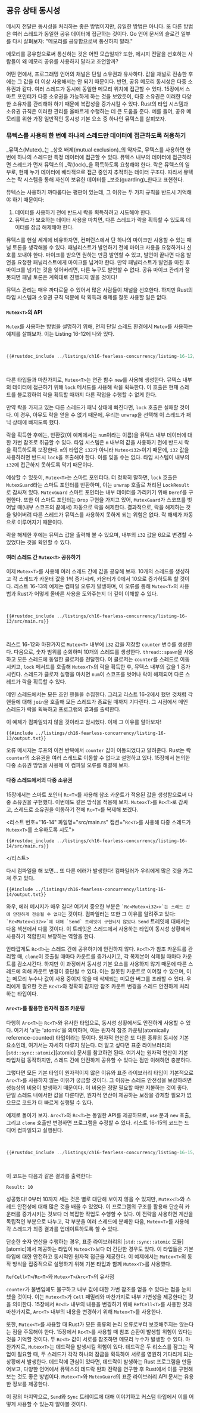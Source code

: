 ## 공유 상태 동시성

메시지 전달은 동시성을 처리하는 좋은 방법이지만, 유일한 방법은 아니다. 또 다른 방법은 여러 스레드가 동일한 공유 데이터에 접근하는 것이다. Go 언어 문서의 슬로건 일부를 다시 살펴보자: "메모리를 공유함으로써 통신하지 말라."

메모리를 공유함으로써 통신하는 것은 어떤 모습일까? 또한, 메시지 전달을 선호하는 사람들이 왜 메모리 공유를 사용하지 말라고 조언할까?

어떤 면에서, 프로그래밍 언어의 채널은 단일 소유권과 유사하다. 값을 채널로 전송한 후에는 그 값을 더 이상 사용해서는 안 되기 때문이다. 반면, 공유 메모리 동시성은 다중 소유권과 같다. 여러 스레드가 동시에 동일한 메모리 위치에 접근할 수 있다. 15장에서 스마트 포인터가 다중 소유권을 가능하게 하는 것을 보았듯이, 다중 소유권은 이러한 다양한 소유자를 관리해야 하기 때문에 복잡성을 증가시킬 수 있다. Rust의 타입 시스템과 소유권 규칙은 이러한 관리를 올바르게 수행하는 데 큰 도움을 준다. 예를 들어, 공유 메모리를 위한 가장 일반적인 동시성 기본 요소 중 하나인 뮤텍스를 살펴보자.


### 뮤텍스를 사용해 한 번에 하나의 스레드만 데이터에 접근하도록 허용하기

_뮤텍스(Mutex)_는 _상호 배제(mutual exclusion)_의 약자로, 뮤텍스를 사용하면 한 번에 하나의 스레드만 특정 데이터에 접근할 수 있다. 뮤텍스 내부의 데이터에 접근하려면 스레드가 먼저 뮤텍스의 _락(lock)_을 획득하도록 요청해야 한다. 락은 뮤텍스의 일부로, 현재 누가 데이터에 배타적으로 접근 중인지 추적하는 데이터 구조다. 따라서 뮤텍스는 락 시스템을 통해 자신이 보유한 데이터를 _보호(guarding)_한다고 표현한다.

뮤텍스는 사용하기 까다롭다는 평판이 있는데, 그 이유는 두 가지 규칙을 반드시 기억해야 하기 때문이다:

1. 데이터를 사용하기 전에 반드시 락을 획득하려고 시도해야 한다.
2. 뮤텍스가 보호하는 데이터 사용을 마치면, 다른 스레드가 락을 획득할 수 있도록 데이터를 잠금 해제해야 한다.

뮤텍스를 현실 세계에 비유하자면, 컨퍼런스에서 단 하나의 마이크만 사용할 수 있는 패널 토론을 생각해볼 수 있다. 패널리스트가 발언하기 전에 마이크 사용을 요청하거나 신호를 보내야 한다. 마이크를 받으면 원하는 만큼 발언할 수 있고, 발언이 끝나면 다음 발언을 요청한 패널리스트에게 마이크를 넘겨야 한다. 만약 패널리스트가 발언을 마친 후 마이크를 넘기는 것을 잊어버리면, 다른 누구도 발언할 수 없다. 공유 마이크 관리가 잘못되면 패널 토론은 계획대로 진행되지 않을 것이다!

뮤텍스 관리는 매우 까다로울 수 있어서 많은 사람들이 채널을 선호한다. 하지만 Rust의 타입 시스템과 소유권 규칙 덕분에 락 획득과 해제를 잘못 사용할 일은 없다.


#### `Mutex<T>`의 API

`Mutex`를 사용하는 방법을 설명하기 위해, 먼저 단일 스레드 환경에서 `Mutex`를 사용하는 예제를 살펴보자. 이는 Listing 16-12에 나와 있다.

<Listing number="16-12" file-name="src/main.rs" caption="단순함을 위해 단일 스레드 환경에서 `Mutex<T>`의 API를 탐색">

```rust
{{#rustdoc_include ../listings/ch16-fearless-concurrency/listing-16-12/src/main.rs}}
```

</Listing>

다른 타입들과 마찬가지로, `Mutex<T>`는 연관 함수 `new`를 사용해 생성한다. 뮤텍스 내부의 데이터에 접근하기 위해 `lock` 메서드를 사용해 락을 획득한다. 이 호출은 현재 스레드를 블로킹하여 락을 획득할 때까지 다른 작업을 수행할 수 없게 한다.

만약 락을 가지고 있는 다른 스레드가 패닉 상태에 빠진다면, `lock` 호출은 실패할 것이다. 이 경우, 아무도 락을 얻을 수 없기 때문에, 우리는 `unwrap`을 선택해 이 스레드가 패닉 상태에 빠지도록 했다.

락을 획득한 후에는, 반환값(이 예제에서는 `num`이라는 이름)을 뮤텍스 내부 데이터에 대한 가변 참조로 취급할 수 있다. 타입 시스템은 `m` 내부의 값을 사용하기 전에 반드시 락을 획득하도록 보장한다. `m`의 타입은 `i32`가 아니라 `Mutex<i32>`이기 때문에, `i32` 값을 사용하려면 반드시 `lock`을 호출해야 한다. 이를 잊을 수는 없다. 타입 시스템이 내부의 `i32`에 접근하지 못하도록 막기 때문이다.

예상할 수 있듯이, `Mutex<T>`는 스마트 포인터다. 더 정확히 말하면, `lock` 호출은 `MutexGuard`라는 스마트 포인터를 반환하며, 이는 `unwrap` 호출로 처리된 `LockResult`로 감싸져 있다. `MutexGuard` 스마트 포인터는 내부 데이터를 가리키기 위해 `Deref`를 구현한다. 또한 이 스마트 포인터는 `Drop` 구현을 가지고 있어, `MutexGuard`가 스코프를 벗어날 때(내부 스코프의 끝에서) 자동으로 락을 해제한다. 결과적으로, 락을 해제하는 것을 잊어버려 다른 스레드가 뮤텍스를 사용하지 못하게 되는 위험은 없다. 락 해제가 자동으로 이루어지기 때문이다.

락을 해제한 후에는 뮤텍스 값을 출력해 볼 수 있으며, 내부의 `i32` 값을 6으로 변경할 수 있었다는 것을 확인할 수 있다.


#### 여러 스레드 간 `Mutex<T>` 공유하기

이제 `Mutex<T>`를 사용해 여러 스레드 간에 값을 공유해 보자. 10개의 스레드를 생성하고 각 스레드가 카운터 값을 1씩 증가시켜, 카운터가 0에서 10으로 증가하도록 할 것이다. 리스트 16-13의 예제는 컴파일 오류가 발생하며, 이 오류를 통해 `Mutex<T>`의 사용법과 Rust가 어떻게 올바른 사용을 도와주는지 더 깊이 이해할 수 있다.

<Listing number="16-13" file-name="src/main.rs" caption="`Mutex<T>`로 보호된 카운터를 각각 증가시키는 10개의 스레드">

```rust,ignore,does_not_compile
{{#rustdoc_include ../listings/ch16-fearless-concurrency/listing-16-13/src/main.rs}}
```

</Listing>

리스트 16-12와 마찬가지로 `Mutex<T>` 내부에 `i32` 값을 저장할 `counter` 변수를 생성한다. 다음으로, 숫자 범위를 순회하며 10개의 스레드를 생성한다. `thread::spawn`을 사용하고 모든 스레드에 동일한 클로저를 전달한다. 이 클로저는 `counter`를 스레드로 이동시키고, `lock` 메서드를 호출해 `Mutex<T>`의 락을 획득한 후, 뮤텍스 내부의 값을 1 증가시킨다. 스레드가 클로저 실행을 마치면 `num`이 스코프를 벗어나 락이 해제되어 다른 스레드가 락을 획득할 수 있다.

메인 스레드에서는 모든 조인 핸들을 수집한다. 그리고 리스트 16-2에서 했던 것처럼 각 핸들에 대해 `join`을 호출해 모든 스레드가 종료될 때까지 기다린다. 그 시점에서 메인 스레드가 락을 획득하고 프로그램의 결과를 출력한다.

이 예제가 컴파일되지 않을 것이라고 암시했다. 이제 그 이유를 알아보자!

```console
{{#include ../listings/ch16-fearless-concurrency/listing-16-13/output.txt}}
```

오류 메시지는 루프의 이전 반복에서 `counter` 값이 이동되었다고 알려준다. Rust는 락 `counter`의 소유권을 여러 스레드로 이동할 수 없다고 설명하고 있다. 15장에서 논의한 다중 소유권 방법을 사용해 이 컴파일 오류를 해결해 보자.


#### 다중 스레드에서의 다중 소유권

15장에서는 스마트 포인터 `Rc<T>`를 사용해 참조 카운트가 적용된 값을 생성함으로써 다중 소유권을 구현했다. 이번에도 같은 방식을 적용해 보자. `Mutex<T>`를 `Rc<T>`로 감싸고, 스레드로 소유권을 이동하기 전에 `Rc<T>`를 복제해 보겠다.

<리스트 번호="16-14" 파일명="src/main.rs" 캡션="`Rc<T>`를 사용해 다중 스레드가 `Mutex<T>`를 소유하도록 시도">

```rust,ignore,does_not_compile
{{#rustdoc_include ../listings/ch16-fearless-concurrency/listing-16-14/src/main.rs}}
```

</리스트>

다시 컴파일을 해 보면... 또 다른 에러가 발생한다! 컴파일러가 우리에게 많은 것을 가르쳐 주고 있다.

```console
{{#include ../listings/ch16-fearless-concurrency/listing-16-14/output.txt}}
```

와우, 에러 메시지가 매우 길다! 여기서 중요한 부분은 `` `Rc<Mutex<i32>>`는 스레드 간에 안전하게 전송될 수 없다 ``는 것이다. 컴파일러는 또한 그 이유를 알려주고 있다: `` `Rc<Mutex<i32>>`에 대해 `Send` 트레잇이 구현되지 않았다 ``. `Send` 트레잇에 대해서는 다음 섹션에서 다룰 것이다. 이 트레잇은 스레드에서 사용하는 타입이 동시성 상황에서 사용하기 적합한지 보장하는 역할을 한다.

안타깝게도 `Rc<T>`는 스레드 간에 공유하기에 안전하지 않다. `Rc<T>`가 참조 카운트를 관리할 때, `clone`이 호출될 때마다 카운트를 증가시키고, 각 복제본이 삭제될 때마다 카운트를 감소시킨다. 하지만 이 과정에서 동시성 기본 요소를 사용하지 않기 때문에 다른 스레드에 의해 카운트 변경이 중단될 수 있다. 이는 잘못된 카운트로 이어질 수 있으며, 이는 메모리 누수나 값이 사용 중이지 않을 때 삭제되는 미묘한 버그를 초래할 수 있다. 우리에게 필요한 것은 `Rc<T>`와 정확히 같지만 참조 카운트 변경을 스레드 안전하게 처리하는 타입이다.


#### `Arc<T>`를 활용한 원자적 참조 카운팅

다행히 `Arc<T>`는 `Rc<T>`와 유사한 타입으로, 동시성 상황에서도 안전하게 사용할 수 있다. 여기서 'a'는 'atomic'을 의미하며, 이는 원자적 참조 카운팅(atomically reference-counted) 타입이라는 뜻이다. 원자적 연산은 또 다른 종류의 동시성 기본 요소인데, 여기서는 자세히 다루지 않는다. 더 알고 싶다면 표준 라이브러리의 [`std::sync::atomic`][atomic]<!-- ignore --> 문서를 참고하면 된다. 여기서는 원자적 연산이 기본 타입처럼 동작하지만, 스레드 간에 안전하게 공유할 수 있다는 점만 이해하면 충분하다.

그렇다면 모든 기본 타입이 원자적이지 않은 이유와 표준 라이브러리 타입이 기본적으로 `Arc<T>`를 사용하지 않는 이유가 궁금할 것이다. 그 이유는 스레드 안전성을 보장하려면 성능상의 비용이 발생하기 때문이다. 이 비용은 정말 필요할 때만 지불하는 것이 좋다. 단일 스레드 내에서만 값을 다룬다면, 원자적 연산이 제공하는 보장을 강제할 필요가 없으므로 코드가 더 빠르게 실행될 수 있다.

예제로 돌아가 보자. `Arc<T>`와 `Rc<T>`는 동일한 API를 제공하므로, `use` 문과 `new` 호출, 그리고 `clone` 호출만 변경하면 프로그램을 수정할 수 있다. 리스트 16-15의 코드는 드디어 컴파일되고 실행된다.

<Listing number="16-15" file-name="src/main.rs" caption="`Mutex<T>`를 감싸기 위해 `Arc<T>`를 사용하여 여러 스레드 간에 소유권을 공유">

```rust
{{#rustdoc_include ../listings/ch16-fearless-concurrency/listing-16-15/src/main.rs}}
```

</Listing>

이 코드는 다음과 같은 결과를 출력한다:

<!-- 출력을 추출하지 않는 이유는 이 출력의 변화가 컴파일러의 변화보다는 스레드 실행 방식의 차이에 기인할 가능성이 높기 때문 -->

```text
Result: 10
```

성공했다! 0부터 10까지 세는 것은 별로 대단해 보이지 않을 수 있지만, `Mutex<T>`와 스레드 안전성에 대해 많은 것을 배울 수 있었다. 이 프로그램의 구조를 활용해 단순히 카운터를 증가시키는 것보다 더 복잡한 작업도 수행할 수 있다. 이 전략을 사용하면 계산을 독립적인 부분으로 나누고, 각 부분을 여러 스레드에 분배한 다음, `Mutex<T>`를 사용해 각 스레드가 최종 결과를 업데이트하도록 할 수 있다.

단순한 숫자 연산을 수행하는 경우, 표준 라이브러리의 [`std::sync::atomic` 모듈][atomic]<!-- ignore -->에서 제공하는 타입이 `Mutex<T>`보다 더 간단한 경우도 있다. 이 타입들은 기본 타입에 대한 안전하고 동시적인 원자적 접근을 제공한다. 이 예제에서는 `Mutex<T>`의 동작 방식을 집중적으로 설명하기 위해 기본 타입과 함께 `Mutex<T>`를 사용했다.


`RefCell<T>`/`Rc<T>`와 `Mutex<T>`/`Arc<T>`의 유사점

`counter`가 불변임에도 불구하고 내부 값에 대한 가변 참조를 얻을 수 있다는 점을 눈치챘을 것이다. 이는 `Mutex<T>`가 `Cell` 패밀리와 마찬가지로 내부 가변성을 제공한다는 것을 의미한다. 15장에서 `Rc<T>` 내부의 내용을 변경하기 위해 `RefCell<T>`를 사용한 것과 마찬가지로, `Arc<T>` 내부의 내용을 변경하기 위해 `Mutex<T>`를 사용한다.

또한, `Mutex<T>`를 사용할 때 Rust가 모든 종류의 논리 오류로부터 보호해주지는 않는다는 점을 주목해야 한다. 15장에서 `Rc<T>`를 사용할 때 참조 순환이 발생할 위험이 있다는 것을 기억할 것이다. 두 `Rc<T>` 값이 서로를 참조하면 메모리 누수가 발생할 수 있다. 마찬가지로, `Mutex<T>`는 데드락을 발생시킬 위험이 있다. 데드락은 두 리소스를 잠그는 작업이 필요할 때, 두 스레드가 각각 하나의 잠금을 획득하여 서로를 영원히 기다리게 되는 상황에서 발생한다. 데드락에 관심이 있다면, 데드락이 발생하는 Rust 프로그램을 만들어보고, 다양한 언어에서 뮤텍스의 데드락 완화 전략을 연구한 후 Rust에서 이를 구현해보는 것도 좋은 방법이다. `Mutex<T>`와 `MutexGuard`의 표준 라이브러리 API 문서는 유용한 정보를 제공한다.

이 장의 마지막으로, `Send`와 `Sync` 트레이트에 대해 이야기하고 커스텀 타입에서 이를 어떻게 사용할 수 있는지 알아볼 것이다.



